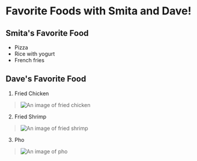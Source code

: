 # Favorite Foods with Smita and Dave!

## Smita's Favorite Food
* Pizza
* Rice with yogurt
* French fries




## Dave's Favorite Food
1. Fried Chicken
> ![An image of fried chicken](https://thestayathomechef.com/wp-content/uploads/2016/06/Fried-Chicken-1.jpg)
2. Fried Shrimp
> ![An image of fried shrimp](http://vietnamsurprise.com/wp-content/uploads/2016/01/Hanoi-fried-shrimp-cakes_3.jpg)
3. Pho
> ![An image of pho](https://www.recipetineats.com/wp-content/uploads/2019/04/Beef-Pho_6.jpg)